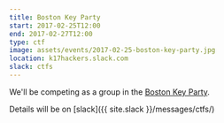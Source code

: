 ```yaml
---
title: Boston Key Party
start: 2017-02-25T12:00
end: 2017-02-27T12:00
type: ctf
image: assets/events/2017-02-25-boston-key-party.jpg
location: k17hackers.slack.com
slack: ctfs
---
```


We'll be competing as a group in the [Boston Key Party](http://bostonkeyparty.net/).
    
Details will be on [slack]({{ site.slack }}/messages/ctfs/)

